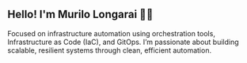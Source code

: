 ## Hello! I'm Murilo Longarai ✌🏼

Focused on infrastructure automation using orchestration tools, Infrastructure as Code (IaC), and GitOps. I’m passionate about building scalable, resilient systems through clean, efficient automation.

